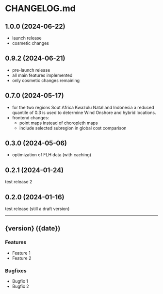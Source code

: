 # CHANGELOG.md

## 1.0.0 (2024-06-22)

- launch release
- cosmetic changes

## 0.9.2 (2024-06-21)

- pre-launch release
- all main features implemented
- only cosmetic changes remaining

## 0.7.0 (2024-05-17)

- for the two regions Sout Africa Kwazulu Natal and Indonesia a reduced quantile of 0.3 is
  used to determine Wind Onshore and hybrid locations.
- frontend changes:
  - point maps instead of choropleth maps
  - include selected subregion in global cost comparison

## 0.3.0 (2024-05-06)

- optimization of FLH data (with caching)

## 0.2.1 (2024-01-24)

test release 2

## 0.2.0 (2024-01-16)

test release (still a draft version)

---

## {version} ({date})

### Features

- Feature 1
- Feature 2

### Bugfixes

- Bugfix 1
- Bugfix 2
